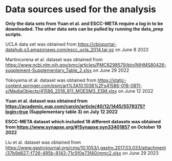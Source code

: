 # Data sources used for the analysis

**Only the data sets from Yuan et al. and ESCC-META require a log in to be downloaded. The other data sets can be pulled by running the data_prep scripts.**

UCLA data set was obtained from <https://cbioportal-datahub.s3.amazonaws.com/escc_ucla_2014.tar.gz> on June 8 2022

Martincorena et al. dataset was obtained from <https://www.ncbi.nlm.nih.gov/pmc/articles/PMC6298579/bin/NIHMS80426-supplement-Supplementary_Table_2.xlsx> on June 29 2022

Yokoyama et al. dataset was obtained from <https://static-content.springer.com/esm/art%3A10.1038%2Fs41586-018-0811-x/MediaObjects/41586_2018_811_MOESM3_ESM.xlsx> on June 12 2022

**Yuan et al. dataset was obtained from <https://academic.oup.com/carcin/article/40/12/1445/5579375?login=true> (Supplementary table 3) on July 12 2022**

**ESCC-META dataset which included 18 different datasets was obtained from <https://www.synapse.org/#!Synapse:syn33401857> on October 19 2022**

Liu et al. dataset was obtained from <https://www.gastrojournal.org/cms/10.1053/j.gastro.2017.03.033/attachment/37b9d627-f726-495b-8143-71c5f0e73f40/mmc2.xlsx> on June 29 2023
